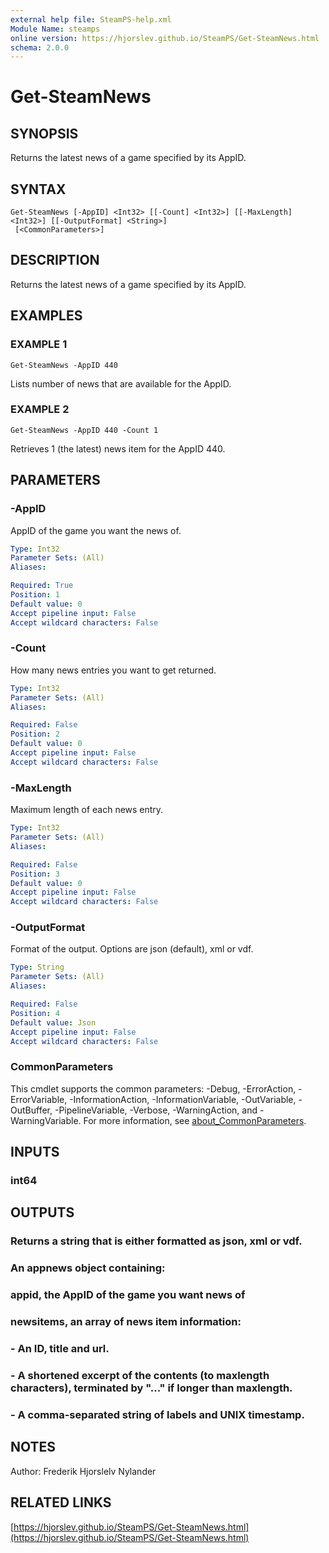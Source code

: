 ```yaml
---
external help file: SteamPS-help.xml
Module Name: steamps
online version: https://hjorslev.github.io/SteamPS/Get-SteamNews.html
schema: 2.0.0
---
```


# Get-SteamNews

## SYNOPSIS
Returns the latest news of a game specified by its AppID.

## SYNTAX

```
Get-SteamNews [-AppID] <Int32> [[-Count] <Int32>] [[-MaxLength] <Int32>] [[-OutputFormat] <String>]
 [<CommonParameters>]
```

## DESCRIPTION
Returns the latest news of a game specified by its AppID.

## EXAMPLES

### EXAMPLE 1
```
Get-SteamNews -AppID 440
```

Lists number of news that are available for the AppID.

### EXAMPLE 2
```
Get-SteamNews -AppID 440 -Count 1
```

Retrieves 1 (the latest) news item for the AppID 440.

## PARAMETERS

### -AppID
AppID of the game you want the news of.

```yaml
Type: Int32
Parameter Sets: (All)
Aliases:

Required: True
Position: 1
Default value: 0
Accept pipeline input: False
Accept wildcard characters: False
```

### -Count
How many news entries you want to get returned.

```yaml
Type: Int32
Parameter Sets: (All)
Aliases:

Required: False
Position: 2
Default value: 0
Accept pipeline input: False
Accept wildcard characters: False
```

### -MaxLength
Maximum length of each news entry.

```yaml
Type: Int32
Parameter Sets: (All)
Aliases:

Required: False
Position: 3
Default value: 0
Accept pipeline input: False
Accept wildcard characters: False
```

### -OutputFormat
Format of the output.
Options are json (default), xml or vdf.

```yaml
Type: String
Parameter Sets: (All)
Aliases:

Required: False
Position: 4
Default value: Json
Accept pipeline input: False
Accept wildcard characters: False
```

### CommonParameters
This cmdlet supports the common parameters: -Debug, -ErrorAction, -ErrorVariable, -InformationAction, -InformationVariable, -OutVariable, -OutBuffer, -PipelineVariable, -Verbose, -WarningAction, and -WarningVariable. For more information, see [about_CommonParameters](http://go.microsoft.com/fwlink/?LinkID=113216).

## INPUTS

### int64
## OUTPUTS

### Returns a string that is either formatted as json, xml or vdf.
### An appnews object containing:
### appid, the AppID of the game you want news of
### newsitems, an array of news item information:
### - An ID, title and url.
### - A shortened excerpt of the contents (to maxlength characters), terminated by "..." if longer than maxlength.
### - A comma-separated string of labels and UNIX timestamp.
## NOTES
Author: Frederik Hjorslelv Nylander

## RELATED LINKS

[https://hjorslev.github.io/SteamPS/Get-SteamNews.html](https://hjorslev.github.io/SteamPS/Get-SteamNews.html)

